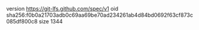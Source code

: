 version https://git-lfs.github.com/spec/v1
oid sha256:f0b0a21703adb0c69aa69be70ad234261ab4d84bd0692f63cf873c085df800c8
size 1344

